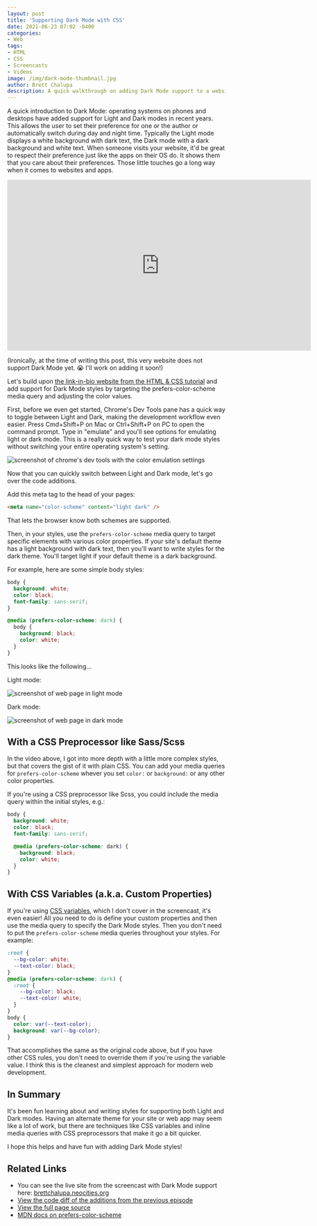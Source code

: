 ```yaml
---
layout: post
title: 'Supporting Dark Mode with CSS'
date: 2021-06-23 07:02 -0400
categories:
- Web
tags:
- HTML
- CSS
- Screencasts
- Videos
image: /img/dark-mode-thumbnail.jpg
author: Brett Chalupa
description: A quick walkthrough on adding Dark Mode support to a website using CSS's prefers-color-scheme.
---
```


A quick introduction to Dark Mode: operating systems on phones and desktops
have added support for Light and Dark modes in recent years. This allows the
user to set their preference for one or the author or automatically switch
during day and night time. Typically the Light mode displays a white background
with dark text, the Dark mode with a dark background and white text. When
someone visits your website, it'd be great to respect their preference just
like the apps on their OS do. It shows them that you care about their
preferences. Those little touches go a long way when it comes to websites and
apps.

<iframe width="700" height="393" src="https://www.youtube.com/embed/gXmK0Y5XbPg" title="YouTube video player" frameborder="0" allow="accelerometer; autoplay; clipboard-write; encrypted-media; gyroscope; picture-in-picture" allowfullscreen></iframe>

(Ironically, at the time of writing this post, this very website does not
support Dark Mode yet. 😭 I'll work on adding it soon!)

Let's build upon [the link-in-bio website from the HTML & CSS tutorial](/html-and-css-tutorial-building-a-linktree) and add support for Dark Mode styles by targeting the prefers-color-scheme media query and adjusting the color values.

First, before we even get started, Chrome's Dev Tools pane has a quick way to
toggle between Light and Dark, making the development workflow even easier.
Press Cmd+Shift+P on Mac or Ctrl+Shift+P on PC to open the command prompt. Type
in "emulate" and you'll see options for emulating light or dark mode. This is
a really quick way to test your dark mode styles without switching your entire
operating system's setting.

![screenshot of chrome's dev tools with the color emulation settings](/img/chrome-emulate-screenshot.jpg)

Now that you can quickly switch between Light and Dark mode, let's go over the code additions.

Add this meta tag to the head of your pages:

``` html
<meta name="color-scheme" content="light dark" />
```

That lets the browser know both schemes are supported.

Then, in your styles, use the `prefers-color-scheme` media query to target
specific elements with various color properties. If your site's default theme
has a light background with dark text, then you'll want to write styles for the
dark theme. You'll target light if your default theme is a dark background.

For example, here are some simple body styles:

``` css
body {
  background: white;
  color: black;
  font-family: sans-serif;
}

@media (prefers-color-scheme: dark) {
  body {
    background: black;
    color: white;
  }
}
```

This looks like the following...

Light mode:

![screenshot of web page in light mode](/img/light-mode.png)

Dark mode:

![screenshot of web page in dark mode](/img/dark-mode.png)

## With a CSS Preprocessor like Sass/Scss

In the video above, I got into more depth with a little more complex styles,
but that covers the gist of it with plain CSS. You can add your media queries
for `prefers-color-scheme` whever you set `color:` or `background:` or any
other color properties.

If you're using a CSS preprocessor like Scss, you could include the media query within the initial styles, e.g.:

``` scss
body {
  background: white;
  color: black;
  font-family: sans-serif;

  @media (prefers-color-scheme: dark) {
    background: black;
    color: white;
  }
}
```

## With CSS Variables (a.k.a. Custom Properties)

If you're using [CSS variables](https://developer.mozilla.org/en-US/docs/Web/CSS/--*),
which I don't cover in the screencast, it's even easier! All you need to do is
define your custom properties and then use the media query to specify the Dark
Mode styles. Then you don't need to put the `prefers-color-scheme` media
queries throughout your styles. For example:

``` css
:root {
  --bg-color: white;
  --text-color: black;
}
@media (prefers-color-scheme: dark) {
  :root {
    --bg-color: black;
    --text-color: white;
  }
}
body {
  color: var(--text-color);
  background: var(--bg-color);
}
```

That accomplishes the same as the original code above, but if you have other
CSS rules, you don't need to override them if you're using the variable value.
I think this is the cleanest and simplest approach for modern web development.

## In Summary

It's been fun learning about and writing styles for supporting both Light and
Dark modes. Having an alternate theme for your site or web app may seem like a
lot of work, but there are techniques like CSS variables and inline media
queries with CSS preprocessors that make it go a bit quicker.

I hope this helps and have fun with adding Dark Mode styles!

## Related Links

- You can see the live site from the screencast with Dark Mode support here: [brettchalupa.neocities.org](https://brettchalupa.neocities.org/)
- [View the code diff of the additions from the previous episode](https://github.com/brettchalupa/screencasts/commit/3227f158ca2e05aba10b46425538ba167dfd0828)
- [View the full page source](https://github.com/brettchalupa/screencasts/blob/3227f158ca2e05aba10b46425538ba167dfd0828/linktree/index.html)
- [MDN docs on prefers-color-scheme](https://developer.mozilla.org/en-US/docs/Web/CSS/@media/prefers-color-scheme)
